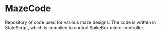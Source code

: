 # MazeCode
Repository of code used for various maze designs. The code is written in StateScript, which is compiled to control SpikeBox micro-controller.
